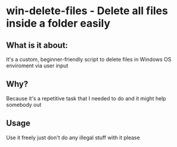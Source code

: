 # win-delete-files - Delete all files inside a folder easily

## What is it about:
It's a custom, beginner-friendly script to delete files in Windows OS enviroment via user input

## Why?
Because it's a repetitive task that I needed to do and it might help somebody out

## Usage
Use it freely just don't do any illegal stuff with it please
